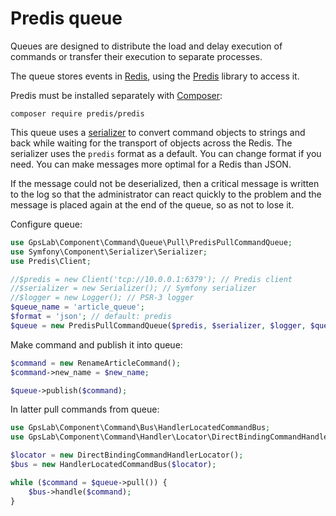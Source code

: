 Predis queue
============

Queues are designed to distribute the load and delay execution of commands or transfer their execution to separate
processes.

The queue stores events in [Redis](https://redis.io/), using the [Predis](https://github.com/nrk/predis) library to
access it.

Predis must be installed separately with [Composer](http://packagist.org):

```
composer require predis/predis
```

This queue uses a [serializer](https://symfony.com/doc/current/components/serializer.html) to convert command objects
to strings and back while waiting for the transport of objects across the Redis. The serializer uses the `predis`
format as a default. You can change format if you need. You can make messages more optimal for a Redis than JSON.

If the message could not be deserialized, then a critical message is written to the log so that the administrator can
react quickly to the problem and the message is placed again at the end of the queue, so as not to lose it.

Configure queue:

```php
use GpsLab\Component\Command\Queue\Pull\PredisPullCommandQueue;
use Symfony\Component\Serializer\Serializer;
use Predis\Client;

//$predis = new Client('tcp://10.0.0.1:6379'); // Predis client
//$serializer = new Serializer(); // Symfony serializer
//$logger = new Logger(); // PSR-3 logger
$queue_name = 'article_queue';
$format = 'json'; // default: predis
$queue = new PredisPullCommandQueue($predis, $serializer, $logger, $queue_name, $format);
```

Make command and publish it into queue:

```php
$command = new RenameArticleCommand();
$command->new_name = $new_name;

$queue->publish($command);
```

In latter pull commands from queue:

```php
use GpsLab\Component\Command\Bus\HandlerLocatedCommandBus;
use GpsLab\Component\Command\Handler\Locator\DirectBindingCommandHandlerLocator;

$locator = new DirectBindingCommandHandlerLocator();
$bus = new HandlerLocatedCommandBus($locator);

while ($command = $queue->pull()) {
    $bus->handle($command);
}
```

